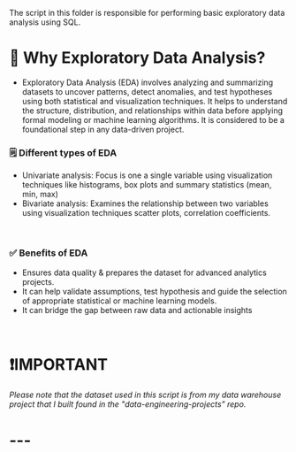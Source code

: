 The script in this folder is responsible for performing basic exploratory data analysis using SQL. <br>

# 🤔 Why Exploratory Data Analysis?
 - Exploratory Data Analysis (EDA) involves analyzing and summarizing datasets to uncover patterns, detect anomalies, and test hypotheses using both statistical and visualization techniques. It helps to understand the structure, distribution, and relationships within data before applying formal modeling or machine learning algorithms. It is considered to be a foundational step in any data-driven project. <br>

### 🗒 Different types of EDA
<ul>
  <li>Univariate analysis: Focus is one a single variable using visualization techniques like histograms, box plots and summary statistics (mean, min, max)</li>
  <li>Bivariate analysis: Examines the relationship between two variables using visualization techniques scatter plots, correlation coefficients.</li>
</ul> <br>


### ✅ Benefits of EDA
<ul>
  <li>Ensures data quality & prepares the dataset for advanced analytics projects.</li>
  <li>It can help validate assumptions, test hypothesis and guide the selection of appropriate statistical or machine learning models.</li>
  <li>It can bridge the gap between raw data and actionable insights</li>
</ul> <br>

# ❗IMPORTANT
<i>Please note that the dataset used in this script is from my data warehouse project that I built found in the "data-engineering-projects" repo.</i>

# ---
